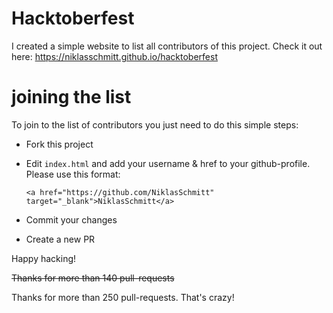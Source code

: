 # Hacktoberfest
I created a simple website to list all contributors of this project. Check it out here: https://niklasschmitt.github.io/hacktoberfest

# joining the list
To join to the list of contributors you just need to do this simple steps:
* Fork this project
* Edit `index.html` and add your username & href to your github-profile. Please use this format:

  `<a href="https://github.com/NiklasSchmitt" target="_blank">NiklasSchmitt</a>`

* Commit your changes
* Create a new PR

Happy hacking!


<del>Thanks for more than 140 pull-requests</del>

Thanks for more than 250 pull-requests. That's crazy!
